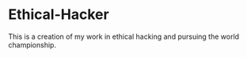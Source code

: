 # Ethical-Hacker
This is a creation of my work in ethical hacking and pursuing the world championship.
